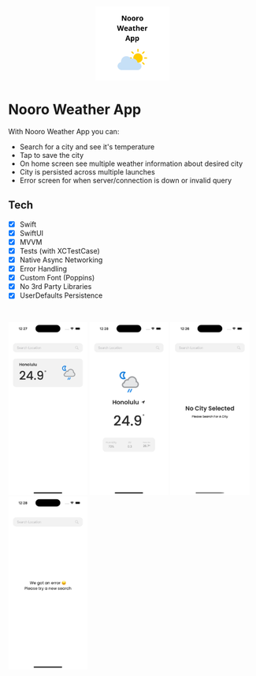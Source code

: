 <p align="center">
    <img src="screenshots/appIcon.png" height="150">
</p>

# Nooro Weather App

With Nooro Weather App you can:

- Search for a city and see it's temperature
- Tap to save the city
- On home screen see multiple weather information about desired city
- City is persisted across multiple launches
- Error screen for when server/connection is down or invalid query

## Tech

- [x] Swift
- [x] SwiftUI
- [x] MVVM
- [x] Tests (with XCTestCase)
- [x] Native Async Networking
- [x] Error Handling
- [x] Custom Font (Poppins)
- [x] No 3rd Party Libraries
- [x] UserDefaults Persistence

<br>

<img src="screenshots/search.png" height="350"> <img src="screenshots/weatherView.png" height="350">
<img src="screenshots/noDataView.png" height="350"> <img src="screenshots/error.png" height="350">
